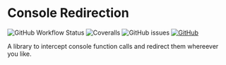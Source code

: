 # Console Redirection

![GitHub Workflow Status](https://img.shields.io/github/workflow/status/link-intersystems/console-redirection/Node.js%20CI)
![Coveralls](https://img.shields.io/coveralls/github/link-intersystems/console-redirection)
![GitHub issues](https://img.shields.io/github/issues-raw/link-intersystems/console-redirection)
[![GitHub](https://img.shields.io/github/license/link-intersystems/console-redirection?label=license)](LICENSE.md)

A library to intercept console function calls and redirect them whereever you like.